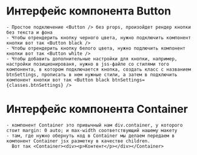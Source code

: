 # Интерфейс компонента Button
    - Простое подключение <Button /> без props, произойдет рендер кнопки без текста и фона
    - Чтобы отрендерить кнопку черного цвета, нужно подключить компонент кнопки вот так <Button black />
    - Чтобы отрендерить кнопку белого цвета, нужно подлючить компонент кнопки вот так <Button white />
    - Чтобы добавить дополнительные настройки для кнопки, например, настройки позиционированя, нужно в jss-файле со стилями того компонента, в котором подключается кнопка, создать класс с названием btnSettings, прописать в нем нужные стили, а затем в подключить компонент кнопки вот так <Button black btnSettings={classes.btnSettings} />

# Интерфейс компонента Container
    - компонент Container это привычный нам div.container, у которого стоит margin: 0 auto; и max-width соответствующий нашему макету
    - там, где нужно обернуть код в Container мы делаем передаем в компонент Container jsx разметку в качестве children.
      Вот так <Container><div><p>Контент</p></div></Container>
